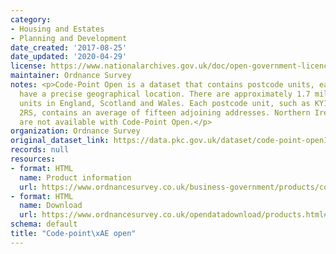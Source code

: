 ```yaml
---
category:
- Housing and Estates
- Planning and Development
date_created: '2017-08-25'
date_updated: '2020-04-29'
license: https://www.nationalarchives.gov.uk/doc/open-government-licence/version/3/
maintainer: Ordnance Survey
notes: <p>Code-Point Open is a dataset that contains postcode units, each of which
  have a precise geographical location. There are approximately 1.7 million postcode
  units in England, Scotland and Wales. Each postcode unit, such as KY12 8UP or PO14
  2RS, contains an average of fifteen adjoining addresses. Northern Ireland postcodes
  are not available with Code-Point Open.</p>
organization: Ordnance Survey
original_dataset_link: https://data.pkc.gov.uk/dataset/code-point-open1
records: null
resources:
- format: HTML
  name: Product information
  url: https://www.ordnancesurvey.co.uk/business-government/products/code-point-open
- format: HTML
  name: Download
  url: https://www.ordnancesurvey.co.uk/opendatadownload/products.html#CODEPO
schema: default
title: "Code-point\xAE open"
---
```

